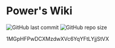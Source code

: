 # Power's Wiki

![GitHub last commit](https://img.shields.io/github/last-commit/linyuxuanlin/Wiki_Docusaurus)
![GitHub repo size](https://img.shields.io/github/repo-size/linyuxuanlin/Wiki_Docusaurus)

1MGpHFPwDCXMzdwXVc6YqYFtLYjjStVX
